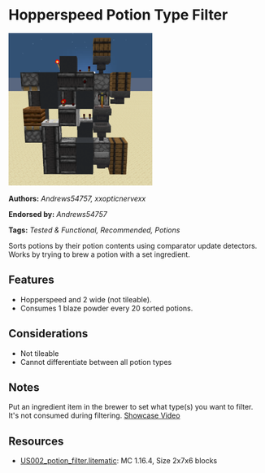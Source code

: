 # Hopperspeed Potion Type Filter
<img alt="image.png" src="images/image.png?raw=1" height="300px">

**Authors:** *Andrews54757, xxopticnervexx*

**Endorsed by:** *Andrews54757*

**Tags:** *Tested & Functional, Recommended, Potions*

Sorts potions by their potion contents using comparator update detectors. Works by trying to brew a potion with a set ingredient.

## Features
- Hopperspeed and 2 wide (not tileable).
- Consumes 1 blaze powder every 20 sorted potions.

## Considerations
- Not tileable
- Cannot differentiate between all potion types

## Notes
Put an ingredient item in the brewer to set what type(s) you want to filter. It's not consumed during filtering. [Showcase Video](https://www.youtube.com/watch?v=0b2GOj19gPY)

## Resources
- [US002_potion_filter.litematic](attachments/US002_potion_filter.litematic): MC 1.16.4, Size 2x7x6 blocks
